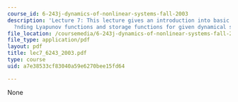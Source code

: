 ```yaml
---
course_id: 6-243j-dynamics-of-nonlinear-systems-fall-2003
description: 'Lecture 7: This lecture gives an introduction into basic methods for
  ?nding Lyapunov functions and storage functions for given dynamical systems.'
file_location: /coursemedia/6-243j-dynamics-of-nonlinear-systems-fall-2003/a7e38533cf83040a59e6270bee15fd64_lec7_6243_2003.pdf
file_type: application/pdf
layout: pdf
title: lec7_6243_2003.pdf
type: course
uid: a7e38533cf83040a59e6270bee15fd64

---
```

None